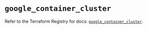 # `google_container_cluster`

Refer to the Terraform Registry for docs: [`google_container_cluster`](https://registry.terraform.io/providers/hashicorp/google/6.42.0/docs/resources/container_cluster).
